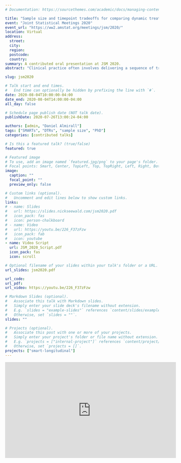 ```yaml
---
# Documentation: https://sourcethemes.com/academic/docs/managing-content/

title: "Sample size and timepoint tradeoffs for comparing dynamic treatment regimens in a longitudinal SMART"
event: "Joint Statistical Meetings 2020"
event_url: "https://ww2.amstat.org/meetings/jsm/2020/"
location: Virtual
address:
  street:
  city:
  region:
  postcode:
  country:
summary: A contributed oral presentation at JSM 2020.
abstract: "Clinical practice often involves delivering a sequence of treatments which adapts to a patient’s changing needs. A dynamic treatment regimen (DTR) is a sequence of pre-specified decision rules which, based on a patient’s ongoing data, recommend interventions at multiple stages of treatment. The sequential, multiple-assignment randomized trial (SMART) is a tool which can be used in the development of a high-quality DTR. Often, SMARTs involve longitudinal outcomes collected over the course of the trial. An important consideration in the design of a longitudinal-outcome SMART, as with any trial, is both the sample size and number of measurement occasions. We extend previous work which developed easy-to-use sample size formulae for common SMART designs with three timepoints in which the primary aim is to compare, at end-of-study, two embedded DTRs which recommend different first-stage treatments. We discuss practical and statistical considerations in choosing between adding individuals or measurement occasions, while respecting the unique features of a SMART, including modeling constraints and over/under-representation of sequences of treatment among participants."

slug: jsm2020

# Talk start and end times.
#   End time can optionally be hidden by prefixing the line with `#`.
date: 2020-08-04T10:00:00-04:00
date_end: 2020-08-04T14:00:00-04:00
all_day: false

# Schedule page publish date (NOT talk date).
publishDate: 2020-07-26T13:00:24-04:00

authors: [admin, "Daniel Almirall"]
tags: ["SMARTs", "DTRs", "sample size", "PhD"]
categories: [contributed talks]

# Is this a featured talk? (true/false)
featured: true

# Featured image
# To use, add an image named `featured.jpg/png` to your page's folder.
# Focal points: Smart, Center, TopLeft, Top, TopRight, Left, Right, BottomLeft, Bottom, BottomRight.
image:
  caption: ""
  focal_point: ""
  preview_only: false

# Custom links (optional).
#   Uncomment and edit lines below to show custom links.
links:
# - name: Slides
#   url: https://slides.nickseewald.com/jsm2020.pdf
#   icon_pack: fas
#   icon: person-chalkboard
# - name: Video
#   url: https://youtu.be/226_F37zFzw
#   icon_pack: fab
#   icon: youtube
- name: Video Script
  url: JSM_2020_Script.pdf
  icon_pack: fas
  icon: scroll

# Optional filename of your slides within your talk's folder or a URL.
url_slides: jsm2020.pdf

url_code:
url_pdf:
url_video: https://youtu.be/226_F37zFzw

# Markdown Slides (optional).
#   Associate this talk with Markdown slides.
#   Simply enter your slide deck's filename without extension.
#   E.g. `slides = "example-slides"` references `content/slides/example-slides.md`.
#   Otherwise, set `slides = ""`.
slides: ""

# Projects (optional).
#   Associate this post with one or more of your projects.
#   Simply enter your project's folder or file name without extension.
#   E.g. `projects = ["internal-project"]` references `content/project/deep-learning/index.md`.
#   Otherwise, set `projects = []`.
projects: ["smart-longitudinal"]
---
```


<div style="text-align: center;"><iframe width="560" height="315" src="https://www.youtube-nocookie.com/embed/226_F37zFzw" frameborder="0" allow="accelerometer; autoplay; encrypted-media; gyroscope; picture-in-picture" allowfullscreen"></iframe></div>
